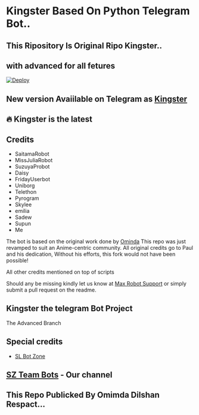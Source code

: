 

# Kingster Based On Python Telegram Bot..
## This Ripository Is Original Ripo Kingster..
## with advanced for all fetures

[![Deploy](https://www.herokucdn.com/deploy/button.svg)](https://heroku.com/deploy?template=https://github.com/SDInifinity/Kingster-New.git)


## New version Avaiilable on Telegram as [Kingster](https://t.me/szkingster_bot)
## 🔥 Kingster is the latest




## Credits

 - SaitamaRobot
 - MissJuliaRobot
 - SuzuyaProbot
 - Daisy
 - FridayUserbot
 - Uniborg
 - Telethon
 - Pyrogram
 - Skylee
 - emilia
 - Sadew
 - Supun
 - Me


The bot is based on the original work done by [Ominda](https://github.com/Omindas)
This repo was just revamped to suit an Anime-centric community. All original credits go to Paul and his dedication, Without his efforts, this fork would not have been possible!

All other credits mentioned on top of scripts

Should any be missing kindly let us know at [Max Robot Support](https://t.me/SL_Tech_Worldchat) or simply submit a pull request on the readme.

## Kingster the telegram Bot Project
The Advanced Branch 

## Special credits
- [SL Bot Zone](https://t.me/slbotzone)

## [SZ Team Bots](https://t.me/szbots) - Our channel

## This Repo Publicked By Omimda Dilshan Respact...
